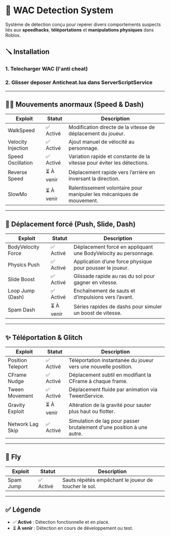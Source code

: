 # 🚨 WAC Detection System

Système de détection conçu pour repérer divers comportements suspects liés aux **speedhacks**, **téléportations** et **manipulations physiques** dans Roblox.

## 🪛 Installation
### 1. Telecharger WAC (l'anti cheat)
### 2. Glisser deposer Anticheat.lua dans ServerScriptService

---

## 🏃‍♂️ Mouvements anormaux (Speed & Dash)

| Exploit            | Statut    | Description                                                                 |
|--------------------|-----------|-----------------------------------------------------------------------------|
| WalkSpeed          | ✅ Activé | Modification directe de la vitesse de déplacement du joueur.               |
| Velocity Injection | ✅ Activé | Ajout manuel de vélocité au personnage.                                    |
| Speed Oscillation  | ✅ Activé | Variation rapide et constante de la vitesse pour éviter les détections.    |
| Reverse Speed      | ⏳ À venir| Déplacement rapide vers l’arrière en inversant la direction.               |
| SlowMo             | ⏳ À venir| Ralentissement volontaire pour manipuler les mécaniques de mouvement.      |

---

## 🚀 Déplacement forcé (Push, Slide, Dash)

| Exploit            | Statut    | Description                                                                 |
|--------------------|-----------|-----------------------------------------------------------------------------|
| BodyVelocity Force | ✅ Activé | Déplacement forcé en appliquant une BodyVelocity au personnage.            |
| Physics Push       | ✅ Activé | Application d’une force physique pour pousser le joueur.                   |
| Slide Boost        | ✅ Activé | Glissade rapide au ras du sol pour gagner en vitesse.                      |
| Loop Jump (Dash)   | ✅ Activé | Enchaînement de sauts et d’impulsions vers l’avant.                        |
| Spam Dash          | ⏳ À venir| Séries rapides de dashs pour simuler un boost de vitesse.                 |

---

## ✨ Téléportation & Glitch

| Exploit            | Statut    | Description                                                                 |
|--------------------|-----------|-----------------------------------------------------------------------------|
| Position Teleport  | ✅ Activé | Téléportation instantanée du joueur vers une nouvelle position.            |
| CFrame Nudge       | ✅ Activé | Déplacement subtil en modifiant la CFrame à chaque frame.                  |
| Tween Movement     | ✅ Activé | Déplacement fluide par animation via TweenService.                         |
| Gravity Exploit    | ⏳ À venir| Altération de la gravité pour sauter plus haut ou flotter.                 |
| Network Lag Skip   | ✅ Activé | Simulation de lag pour passer brutalement d'une position à une autre.      |

---

## 🐸 Fly

| Exploit     | Statut    | Description                                                  |
|-------------|-----------|--------------------------------------------------------------|
| Spam Jump   | ✅ Activé | Sauts répétés empêchant le joueur de toucher le sol.         |

---

## ✅ Légende

- ✅ **Activé** : Détection fonctionnelle et en place.  
- ⏳ **À venir** : Détection en cours de développement ou test.
